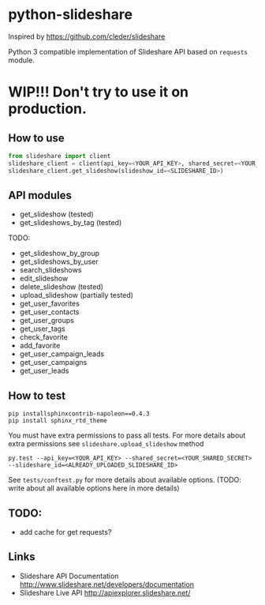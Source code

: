 # python-slideshare


Inspired by https://github.com/cleder/slideshare

Python 3 compatible implementation of Slideshare API based on `requests` module.

# WIP!!! Don't try to use it on production.

## How to use

```python
from slideshare import client
slideshare_client = client(api_key=<YOUR_API_KEY>, shared_secret=<YOUR_SHARED_SECRET>)
slideshare_client.get_slideshow(slideshow_id=<SLIDESHARE_ID>)
```

## API modules

* get_slideshow (tested)
* get_slideshows_by_tag (tested)

TODO:

* get_slideshow_by_group
* get_slideshows_by_user
* search_slideshows
* edit_slideshow
* delete_slideshow (tested)
* upload_slideshow (partially tested)
* get_user_favorites
* get_user_contacts
* get_user_groups
* get_user_tags
* check_favorite
* add_favorite
* get_user_campaign_leads
* get_user_campaigns
* get_user_leads


## How to test

```
pip installsphinxcontrib-napoleon==0.4.3
pip install sphinx_rtd_theme
```

You must have extra permissions to pass all tests. For more details about 
extra permissions see `slideshare.upload_slideshow` method
 

```
py.test --api_key=<YOUR_API_KEY> --shared_secret=<YOUR_SHARED_SECRET> --slideshare_id=<ALREADY_UPLOADED_SLIDESHARE_ID>
```

See `tests/conftest.py` for more details about available options. (TODO: write about all available options here in more details)

## TODO:

* add cache for get requests? 

## Links

* Slideshare API Documentation http://www.slideshare.net/developers/documentation
* Slideshare Live API http://apiexplorer.slideshare.net/


